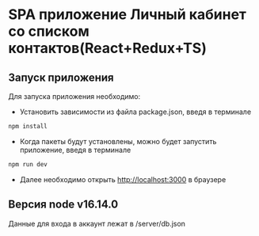 # SPA приложение Личный кабинет со списком контактов(React+Redux+TS)

## Запуск приложения

Для запуска приложения необходимо:
* Установить зависимости из файла package.json, введя в терминале
```bash
npm install
```
* Когда пакеты будут установлены, можно будет запустить приложение, введя в терминале
```bash
npm run dev
```
* Далее необходимо открыть [http://localhost:3000](http://localhost:3000) в браузере

## Версия node v16.14.0

Данные для входа в аккаунт лежат в /server/db.json
